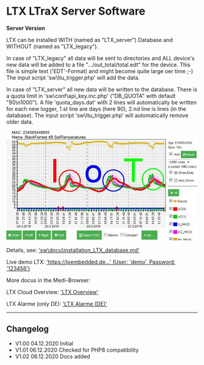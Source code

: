 # LTX LTraX Server Software #
**Server Version**

LTX can be installed WITH (named as "LTX_server") Database and WITHOUT (named as "LTX_legacy").

In case of "LTX_legacy" all data will be sent to directories and ALL device's new data will
be added to a file ".../out_total/total.edt" for the device. 
This file is simple text ('EDT'-Format) and might become quite large oer time ;-)
The input script 'sw\ltu_trigger.php' will add the data.

In case of "LTX_server" all new data will be written to the database. There is a quota limit in 
'sw\conf\api_key.inc.php' ("DB_QUOTA" with default "90\n1000"). A file 'quota_days.dat' with 2 lines
will automatically be written for each new logger, 1.st line are days (here 90), 2.nd line is lines (in the database).
The input script 'sw\ltu_trigger.php' will automatically remove older data.

![LTX Gdraw tool](./docs/G-Draw.jpg "LTX Gdraw tool")

Details, see: ['sw\docu\installation_LTX_database.md'](./sw/docu/installation_LTX_database.md "Details...")

Live demo LTX: ['https://joembedded.de...' (User: 'demo', Password: '123456')](https://joembedded.de/ltx/sw/login.php)

More docus in the Medi-Browser:

LTX Cloud Overview: ['LTX Overview'](./docs/LTX_Cloud_V1.pdf "LTX Overview")

LTX Alarme (only DE): ['LTX Alarme (DE)'](./docs/LTX_AlarmeDE_V1.pdf "LTX Alarme (DE)")

---

## Changelog ##
- V1.00 04.12.2020 Initial
- V1.01 06.12.2020 Checked for PHP8 compatibility
- V1.02 08.12.2020 Docs added
